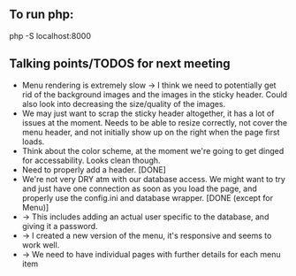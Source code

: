 ## To run php:
php -S localhost:8000

## Talking points/TODOS for next meeting
* Menu rendering is extremely slow -> I think we need to potentially get rid of the background images and the images in the sticky header. Could also look into decreasing the size/quality of the images. 
* We may just want to scrap the sticky header altogether, it has a lot of issues at the moment. Needs to be able to resize correctly, not cover the menu header, and not initially show up on the right when the page first loads.
* Think about the color scheme, at the moment we're going to get dinged for accessability. Looks clean though. 
* Need to properly add a header. [DONE]
* We're not very DRY atm with our database access. We might want to try and just have one connection as soon as you load the page, and properly use the config.ini and database wrapper. [DONE (except for Menu)]
* -> This includes adding an actual user specific to the database, and giving it a password. 
* -> I created a new version of the menu, it's responsive and seems to work well. 
* -> We need to have individual pages with further details for each menu item

